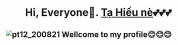 # <center>Hi, Everyone🐾. [Tạ Hiếu nè](https://www.facebook.com/TaHieu2709/)💕💕💕</center>

  

## ![pt12_200821](https://user-images.githubusercontent.com/71754731/130457643-6de59841-7ad6-463c-b62c-fbcb1b87aa6f.png) Wellcome to my profile😊😊😊



